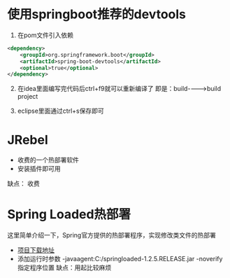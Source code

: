 # 使用springboot推荐的devtools
1. 在pom文件引入依赖
```xml
<dependency>
    <groupId>org.springframework.boot</groupId>
    <artifactId>spring-boot-devtools</artifactId>
    <optional>true</optional>
</dependency>
```
2. 在idea里面编写完代码后ctrl+f9就可以重新编译了
即是：build---->build project

3. eclipse里面通过ctrl+s保存即可


# JRebel
+ 收费的一个热部署软件
+ 安装插件即可用

缺点： 
 收费


# Spring Loaded热部署
 这里简单介绍一下，Spring官方提供的热部署程序，实现修改类文件的热部署
 + [项目下载地址](https://github.com/spring-projects/spring-loaded)
 + 添加运行时参数
 -javaagent:C:/springloaded-1.2.5.RELEASE.jar -noverify
 指定程序位置
 缺点：用起比较麻烦





